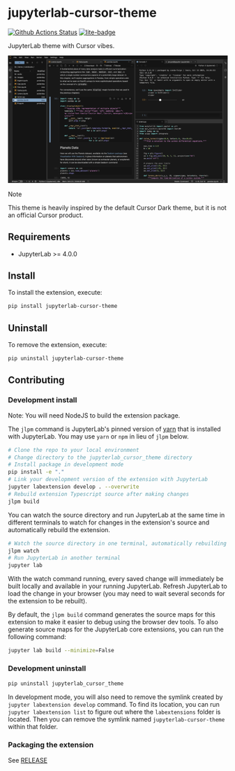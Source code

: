 # jupyterlab-cursor-theme

[![Github Actions Status](https://github.com/jtpio/jupyterlab-cursor-theme/workflows/Build/badge.svg)](https://github.com/jtpio/jupyterlab-cursor-theme/actions/workflows/build.yml)
[![lite-badge](https://jupyterlite.rtfd.io/en/latest/_static/badge.svg)](https://jtpio.github.io/jupyterlab-cursor-theme/lab/index.html)

JupyterLab theme with Cursor vibes.

![a screenshot of the JupyterLab Cursor theme](./screenshot.png)

> [!NOTE]
> This theme is heavily inspired by the default Cursor Dark theme, but it is not an official Cursor product.

## Requirements

- JupyterLab >= 4.0.0

## Install

To install the extension, execute:

```bash
pip install jupyterlab-cursor-theme
```

## Uninstall

To remove the extension, execute:

```bash
pip uninstall jupyterlab-cursor-theme
```

## Contributing

### Development install

Note: You will need NodeJS to build the extension package.

The `jlpm` command is JupyterLab's pinned version of
[yarn](https://yarnpkg.com/) that is installed with JupyterLab. You may use
`yarn` or `npm` in lieu of `jlpm` below.

```bash
# Clone the repo to your local environment
# Change directory to the jupyterlab_cursor_theme directory
# Install package in development mode
pip install -e "."
# Link your development version of the extension with JupyterLab
jupyter labextension develop . --overwrite
# Rebuild extension Typescript source after making changes
jlpm build
```

You can watch the source directory and run JupyterLab at the same time in different terminals to watch for changes in the extension's source and automatically rebuild the extension.

```bash
# Watch the source directory in one terminal, automatically rebuilding when needed
jlpm watch
# Run JupyterLab in another terminal
jupyter lab
```

With the watch command running, every saved change will immediately be built locally and available in your running JupyterLab. Refresh JupyterLab to load the change in your browser (you may need to wait several seconds for the extension to be rebuilt).

By default, the `jlpm build` command generates the source maps for this extension to make it easier to debug using the browser dev tools. To also generate source maps for the JupyterLab core extensions, you can run the following command:

```bash
jupyter lab build --minimize=False
```

### Development uninstall

```bash
pip uninstall jupyterlab_cursor_theme
```

In development mode, you will also need to remove the symlink created by `jupyter labextension develop`
command. To find its location, you can run `jupyter labextension list` to figure out where the `labextensions`
folder is located. Then you can remove the symlink named `jupyterlab-cursor-theme` within that folder.

### Packaging the extension

See [RELEASE](RELEASE.md)
